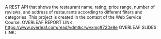 A REST API that shows the restaurant name, rating, price range, number of reviews, and address of restaurants according to different filters and categories. This project is created in the context of the Web Service Course. 
OVERLEAF REPORT LINK: https://www.overleaf.com/read/vdmtkcrwvxmg#720e9e
OVERLEAF SLIDES LINK: 
